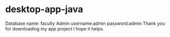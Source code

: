 # desktop-app-java
Database name: faculty
Admin username:admin
      password:admin
Thank you for downloading my app project I hope it helps.
